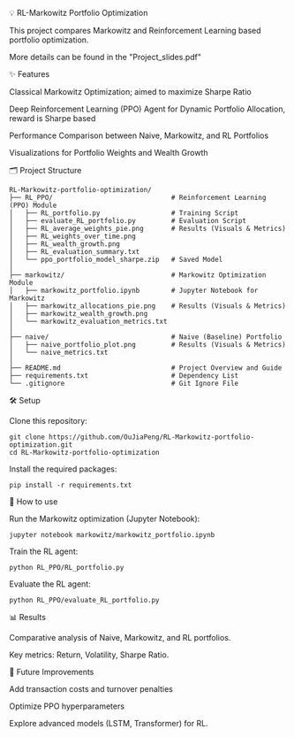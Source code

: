💡 RL-Markowitz Portfolio Optimization

  This project compares Markowitz and Reinforcement Learning based portfolio optimization.

  More details can be found in the "Project_slides.pdf"

✨ Features

  Classical Markowitz Optimization; aimed to maximize Sharpe Ratio

  Deep Reinforcement Learning (PPO) Agent for Dynamic Portfolio Allocation, reward is Sharpe based

  Performance Comparison between Naive, Markowitz, and RL Portfolios

  Visualizations for Portfolio Weights and Wealth Growth

🗂 Project Structure

    RL-Markowitz-portfolio-optimization/  
    ├── RL_PPO/                              # Reinforcement Learning (PPO) Module  
    │   ├── RL_portfolio.py                  # Training Script  
    │   ├── evaluate_RL_portfolio.py         # Evaluation Script  
    │   ├── RL_average_weights_pie.png       # Results (Visuals & Metrics)  
    │   ├── RL_weights_over_time.png  
    │   ├── RL_wealth_growth.png  
    │   ├── RL_evaluation_summary.txt  
    │   └── ppo_portfolio_model_sharpe.zip   # Saved Model  
    │
    ├── markowitz/                           # Markowitz Optimization Module  
    │   ├── markowitz_portfolio.ipynb        # Jupyter Notebook for Markowitz  
    │   ├── markowitz_allocations_pie.png    # Results (Visuals & Metrics)  
    │   ├── markowitz_wealth_growth.png  
    │   └── markowitz_evaluation_metrics.txt 
    │  
    ├── naive/                               # Naive (Baseline) Portfolio  
    │   ├── naive_portfolio_plot.png         # Results (Visuals & Metrics)  
    │   └── naive_metrics.txt         
    │  
    ├── README.md                            # Project Overview and Guide  
    ├── requirements.txt                     # Dependency List  
    └── .gitignore                           # Git Ignore File  
  
🛠️ Setup

  Clone this repository:

    git clone https://github.com/OuJiaPeng/RL-Markowitz-portfolio-optimization.git  
    cd RL-Markowitz-portfolio-optimization

  Install the required packages:

    pip install -r requirements.txt

🚀 How to use

  Run the Markowitz optimization (Jupyter Notebook):

    jupyter notebook markowitz/markowitz_portfolio.ipynb

  Train the RL agent:

    python RL_PPO/RL_portfolio.py

  Evaluate the RL agent:

    python RL_PPO/evaluate_RL_portfolio.py

📊 Results

  Comparative analysis of Naive, Markowitz, and RL portfolios.

  Key metrics: Return, Volatility, Sharpe Ratio.

📝 Future Improvements

  Add transaction costs and turnover penalties

  Optimize PPO hyperparameters

  Explore advanced models (LSTM, Transformer) for RL.

